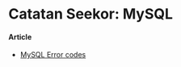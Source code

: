# Catatan Seekor: MySQL

#### Article

* [MySQL Error codes](https://sodocumentation.net/mysql/topic/895/error-codes)

